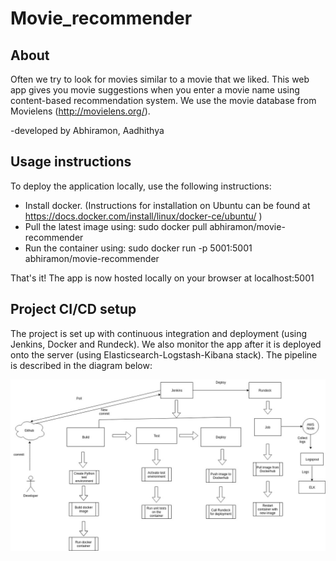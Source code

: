 # Movie_recommender

## About

Often we try to look for movies similar to a movie that we liked. This web app gives you movie suggestions when you enter a movie name using content-based recommendation system. We use the movie database from Movielens (http://movielens.org/). 

-developed by Abhiramon, Aadhithya


## Usage instructions

To deploy the application locally, use the following instructions:
* Install docker. (Instructions for installation on Ubuntu can be found at https://docs.docker.com/install/linux/docker-ce/ubuntu/ )
* Pull the latest image using: sudo docker pull abhiramon/movie-recommender
* Run the container using: sudo docker run -p 5001:5001 abhiramon/movie-recommender

That's it! The app is now hosted locally on your browser at localhost:5001

## Project CI/CD setup

The project is set up with continuous integration and deployment (using Jenkins, Docker and Rundeck). We also monitor the app after it is deployed onto the server (using Elasticsearch-Logstash-Kibana stack). The pipeline is described in the diagram below:

![Alt text](images/Software_life_cycle.jpg?raw=true "Project pipeline")